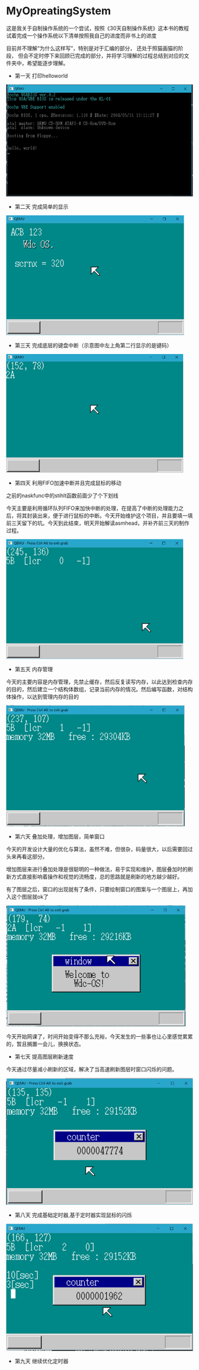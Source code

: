 # MyOpreatingSystem

这是我关于自制操作系统的一个尝试，按照《30天自制操作系统》这本书的教程试着完成一个操作系统以下清单按照我自己的进度而非书上的进度

目前并不理解“为什么这样写”，特别是对于汇编的部分， 还处于照猫画猫的阶段， 但会不定时停下来回顾已完成的部分，并将学习理解的过程总结到对应的文件夹中，希望能逐步理解。



-   第一天 打印helloworld

<img src="day0\pic.png" style="zoom:60%;" />

-   第二天 完成简单的显示

<img src="day1\pic.png" style="zoom:60%;" />

-   第三天 完成底层的键盘中断（示意图中左上角第二行显示的是键码）

<img src="day2\pic.png" style="zoom:60%;" />

-   第四天 利用FIFO加速中断并且完成鼠标的移动

之前的naskfunc中的stihlt函数前面少了个下划线

今天主要是利用循环队列FIFO来加快中断的处理，在提高了中断的处理能力之后，将其封装出来，便于进行鼠标的中断。今天开始维护这个项目，并且要填一填前三天留下的坑。今天到此结束，明天开始解读asmhead，并补齐前三天的制作过程。

<img src="day3\pic.png" style="zoom:60%;" />

-   第五天 内存管理

今天的主要内容是内存管理，先禁止缓存，然后反复读写内存，以此达到检查内存的目的，然后建立一个结构体数组，记录当前内存的情况。然后编写函数，对结构体操作，以达到管理内存的目的

<img src="day4\pic.png" style="zoom:60%;" />

-   第六天 叠加处理，增加图层，简单窗口

今天的开发设计大量的优化与算法，虽然不难，但很杂，码量很大，以后需要回过头来再看这部分。

增加图层来进行叠加处理是很聪明的一种做法，易于实现和维护，图层叠加时的刷新方式直接影响着操作和视觉的流畅度，总的思路就是刷新的地方越少越好。

有了图层之后，窗口的出现就有了条件，只要绘制窗口的图案与一个图层上，再加入这个图层就ok了

<img src="day5\pic.png" style="zoom:60%;" />



今天开始网课了，时间开始变得不那么充裕，今天发生的一些事也让心里感觉累累的，暂且搁置一会儿，换换状态。

-   第七天 提高图层刷新速度

今天通过尽量减小刷新的区域，解决了当高速刷新图层时窗口闪烁的问题。

<img src="day6/img.png" style="zoom:67%;" />

-   第八天 完成基础定时器,基于定时器实现鼠标的闪烁

<img src="day7/pic.png" style="zoom:67%;" />

-   第九天 继续优化定时器



